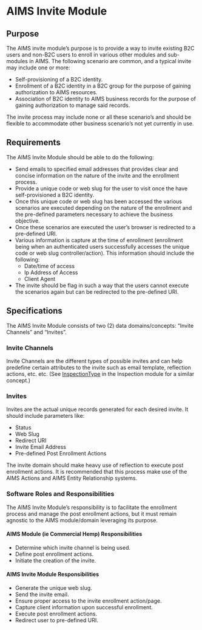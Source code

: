 ﻿# AIMS Invite Module

## Purpose
The AIMS invite module’s purpose is to provide a way to invite existing B2C users and non-B2C users to enroll in various other modules and sub-modules in AIMS.  The following scenario are common, and a typical invite may include one or more:

- Self-provisioning of a B2C identity.
- Enrollment of a B2C identity in a B2C group for the purpose of gaining authorization to AIMS resources.
- Association of B2C identity to AIMS business records for the purpose of gaining authorization to manage said records.

The invite process may include none or all these scenario’s and should be flexible to accommodate other business scenario’s not yet currently in use.

## Requirements
The AIMS Invite Module should be able to do the following:

- Send emails to specified email addresses that provides clear and concise information on the nature of the invite and the enrollment process.
- Provide a unique code or web slug for the user to visit once the have self-provisioned a B2C identity.
- Once this unique code or web slug has been accessed the various scenarios are executed depending on the nature of the enrollment and the pre-defined parameters necessary to achieve the business objective.
- Once these scenarios are executed the user’s browser is redirected to a pre-defined URI.
- Various information is capture at the time of enrollment (enrollment being when an authenticated users successfully accesses the unique code or web slug controller/action). This information should include the following:
  - Date/time of access
  - Ip Address of Access
  - Client Agent
- The invite should be flag in such a way that the users cannot execute the scenarios again but can be redirected to the pre-defined URI.

## Specifications
The AIMS Invite Module consists of two (2) data domains/concepts: “Invite Channels” and “Invites”.

### Invite Channels
Invite Channels are the different types of possible invites and can help predefine certain attributes to the invite such as email template, reflection actions, etc. etc.   (See [InspectionType](https://dev.azure.com/ksag/AIMS%20System/_git/kda-aims-aspnet-mvc?path=/KdaAims.Core/Module/Inspections/InspectionType.cs) in the Inspection module for a similar concept.)

### Invites
Invites are the actual unique records generated for each desired invite.  It should include parameters like:

- Status
- Web Slug
- Redirect URI
- Invite Email Address
- Pre-defined Post Enrollment Actions

The invite domain should make heavy use of reflection to execute post enrollment actions.  It is recommended that this process make use of the AIMS Actions and AIMS Entity Relationship systems.

### Software Roles and Responsibilities
The AIMS Invite Module’s responsibility is to facilitate the enrollment process and manage the post enrollment actions, but it must remain agnostic to the AIMS module/domain leveraging its purpose.

#### AIMS Module (ie Commercial Hemp) Responsibilities
- Determine which invite channel is being used.
- Define post enrollment actions.
- Initiate the creation of the invite.

#### AIMS Invite Module Responsibilities
- Generate the unique web slug.
- Send the invite email.
- Ensure proper access to the invite enrollment action/page.
- Capture client information upon successful enrollment.
- Execute post enrollment actions.
- Redirect user to pre-defined URI.

